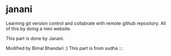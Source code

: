 # janani

Learning git version control and collabrate with remote github repository. All of this by doing a mini website.

This part is done by Janani.

Modified by Bimal Bhandari :)
This part is from sudha ::: 
